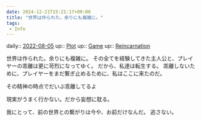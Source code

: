 ```yaml
---
date: 2024-12-21T15:21:17+09:00
title: "世界は作られた。余りにも複雑に。"
tags:
 - Info
---
```


daily:: [2022-08-05](../Daily_Note/2022-08-05.md)
up:: [Plot](../Bar/Novel/Chaos/Plot.md)
up:: [Game](../Bar/Novel/Topics/Game.md)
up:: [Reincarnation](../Bar/Novel/Topics/Reincarnation.md)

世界は作られた。余りにも複雑に。
その全てを経験してきた主人公と、プレイヤーの乖離は更に苛烈になってゆく。
だから、私達は転生する。
乖離しないために、プレイヤーをまだ繋ぎ止めるために、私はここに来たのだ。

その精神の時点でだいぶ乖離してるよ

現実がうまく行かない。だから妄想に耽る。

我にとって、前の世界との繋がりは今や、お前だけなんだ。
逃さない。